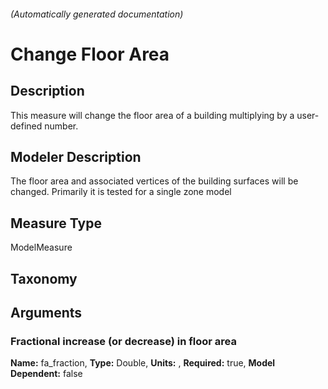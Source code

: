

###### (Automatically generated documentation)

# Change Floor Area

## Description
This measure will change the floor area of a building multiplying by a user-defined number.

## Modeler Description
The floor area and associated vertices of the building surfaces will be changed.
Primarily it is tested for a single zone model

## Measure Type
ModelMeasure

## Taxonomy


## Arguments


### Fractional increase (or decrease) in floor area

**Name:** fa_fraction,
**Type:** Double,
**Units:** ,
**Required:** true,
**Model Dependent:** false







